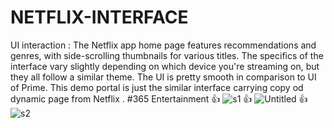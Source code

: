 # NETFLIX-INTERFACE
UI interaction :
The Netflix app home page features recommendations and genres, with side-scrolling thumbnails for various titles. The specifics of the interface vary slightly depending on which device you're streaming on, but they all follow a similar theme. The UI is pretty smooth in comparison to UI of Prime. This demo portal is just the similar interface carrying copy od dynamic page from Netflix .
        #365 Entertainment
👍 ![s1](https://user-images.githubusercontent.com/73931975/106355166-5159b600-631c-11eb-908f-3797b4ac5663.png)
👍 ![Untitled](https://user-images.githubusercontent.com/73931975/106355178-67677680-631c-11eb-8e4b-96a5cfb9d0d4.png)
👍 ![s2](https://user-images.githubusercontent.com/73931975/106355195-836b1800-631c-11eb-9e49-e188fa61a658.png)

